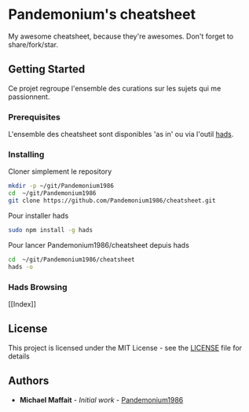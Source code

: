 # Pandemonium's cheatsheet

My awesome cheatsheet, because they're awesomes. Don't forget to share/fork/star.

## Getting Started

Ce projet regroupe l'ensemble des curations sur les sujets qui me passionnent.

### Prerequisites

L'ensemble des cheatsheet sont disponibles 'as in' ou via l'outil [hads](https://github.com/sinedied/hads).

### Installing

Cloner simplement le repository

```sh
mkdir -p ~/git/Pandemonium1986
cd  ~/git/Pandemonium1986
git clone https://github.com/Pandemonium1986/cheatsheet.git
```

Pour installer hads

```sh
sudo npm install -g hads
```

Pour lancer Pandemonium1986/cheatsheet depuis hads

```sh
cd  ~/git/Pandemonium1986/cheatsheet
hads -o
```

### Hads Browsing

[[Index]] <!-- markdownlint-disable-line -->

## License

This project is licensed under the MIT License - see the [LICENSE](./LICENSE) file for details

## Authors

- **Michael Maffait** - _Initial work_ - [Pandemonium1986](https://github.com/Pandemonium1986)
